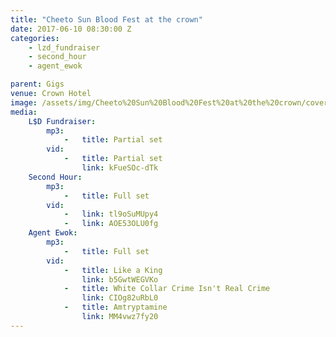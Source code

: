```yaml
---
title: "Cheeto Sun Blood Fest at the crown"
date: 2017-06-10 08:30:00 Z
categories:
    - lzd_fundraiser
    - second_hour
    - agent_ewok

parent: Gigs
venue: Crown Hotel
image: /assets/img/Cheeto%20Sun%20Blood%20Fest%20at%20the%20crown/cover.jpg
media:
    L$D Fundraiser:
        mp3:
            -   title: Partial set
        vid:
            -   title: Partial set
                link: kFueSOc-dTk
    Second Hour:
        mp3:
            -   title: Full set
        vid:
            -   link: tl9oSuMUpy4
            -   link: AOE53OLU0fg
    Agent Ewok:
        mp3:
            -   title: Full set
        vid:
            -   title: Like a King
                link: b5GwtWEGVKo
            -   title: White Collar Crime Isn't Real Crime
                link: CIOg82uRbL0
            -   title: Amtryptamine
                link: MM4vwz7fy20
---
```


